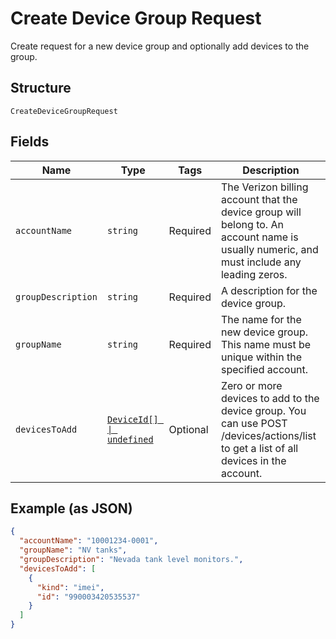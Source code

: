 
# Create Device Group Request

Create request for a new device group and optionally add devices to the group.

## Structure

`CreateDeviceGroupRequest`

## Fields

| Name | Type | Tags | Description |
|  --- | --- | --- | --- |
| `accountName` | `string` | Required | The Verizon billing account that the device group will belong to. An account name is usually numeric, and must include any leading zeros. |
| `groupDescription` | `string` | Required | A description for the device group. |
| `groupName` | `string` | Required | The name for the new device group. This name must be unique within the specified account. |
| `devicesToAdd` | [`DeviceId[] \| undefined`](../../doc/models/device-id.md) | Optional | Zero or more devices to add to the device group. You can use POST /devices/actions/list to get a list of all devices in the account. |

## Example (as JSON)

```json
{
  "accountName": "10001234-0001",
  "groupName": "NV tanks",
  "groupDescription": "Nevada tank level monitors.",
  "devicesToAdd": [
    {
      "kind": "imei",
      "id": "990003420535537"
    }
  ]
}
```


